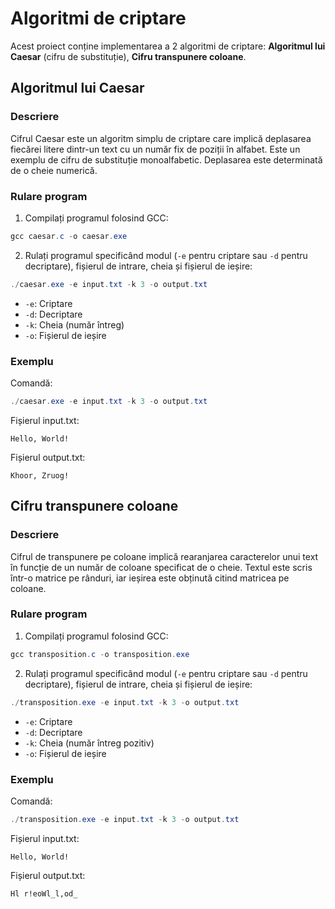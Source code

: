 # Algoritmi de criptare

Acest proiect conține implementarea a 2 algoritmi de criptare: **Algoritmul lui Caesar** (cifru de substituție), **Cifru transpunere coloane**.

## Algoritmul lui Caesar

### Descriere

Cifrul Caesar este un algoritm simplu de criptare care implică deplasarea fiecărei litere dintr-un text cu un număr fix de poziții în alfabet. Este un exemplu de cifru de substituție monoalfabetic. Deplasarea este determinată de o cheie numerică.

### Rulare program

1. Compilați programul folosind GCC:
```powershell
gcc caesar.c -o caesar.exe
```
2. Rulați programul specificând modul (`-e` pentru criptare sau `-d` pentru decriptare), fișierul de intrare, cheia și fișierul de ieșire:
```powershell
./caesar.exe -e input.txt -k 3 -o output.txt
```
- `-e`: Criptare
- `-d`: Decriptare
- `-k`: Cheia (număr întreg)
- `-o`: Fișierul de ieșire

### Exemplu

Comandă:
```powershell
./caesar.exe -e input.txt -k 3 -o output.txt
```
Fișierul input.txt:
```
Hello, World!
```
Fișierul output.txt:
```
Khoor, Zruog!
```

## Cifru transpunere coloane

### Descriere

Cifrul de transpunere pe coloane implică rearanjarea caracterelor unui text în funcție de un număr de coloane specificat de o cheie. Textul este scris într-o matrice pe rânduri, iar ieșirea este obținută citind matricea pe coloane.

### Rulare program

1. Compilați programul folosind GCC:
```powershell
gcc transposition.c -o transposition.exe
```

2. Rulați programul specificând modul (`-e` pentru criptare sau `-d` pentru decriptare), fișierul de intrare, cheia și fișierul de ieșire:
```powershell
./transposition.exe -e input.txt -k 3 -o output.txt
```
- `-e`: Criptare
- `-d`: Decriptare
- `-k`: Cheia (număr întreg pozitiv)
- `-o`: Fișierul de ieșire

### Exemplu

Comandă:
```powershell
./transposition.exe -e input.txt -k 3 -o output.txt
```
Fișierul input.txt:
```
Hello, World!
```
Fișierul output.txt:
```
Hl r!eoWl_l,od_
```
